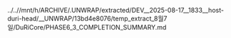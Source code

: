 ../..//mnt/h/ARCHIVE/.UNWRAP/extracted/DEV__2025-08-17__1833__host-duri-head/__UNWRAP/13bd4e8076/temp_extract_8월7일/DuRiCore/PHASE6_3_COMPLETION_SUMMARY.md